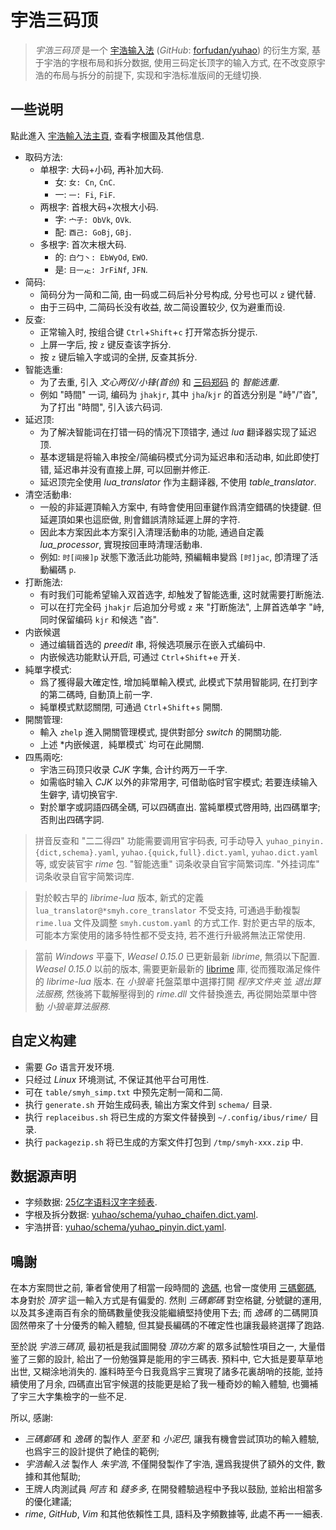 # 宇浩三码顶

> *宇浩三码顶* 是一个
    [宇浩输入法](https://zhuyuhao.com/yuhao/)
    (*GitHub*: [forfudan/yuhao](https://github.com/forfudan/yuhao/))
    的衍生方案,
    基于宇浩的字根布局和拆分数据, 使用三码定长顶字的输入方式,
    在不改变原宇浩的布局与拆分的前提下, 实现和宇浩标准版间的无缝切换.

## 一些说明

點此進入 [宇浩輸入法主頁](https://zhuyuhao.com/yuhao/), 查看字根圖及其他信息.

- 取码方法:
    - 单根字: 大码+小码, 再补加大码.
        - 女: `女: Cn`, `CnC`.
        - 一: `一: Fi`, `FiF`.
    - 两根字: 首根大码+次根大小码.
        - 字: `宀子: ObVk`, `OVk`.
        - 配: `酉己: GoBj`, `GBj`.
    - 多根字: 首次末根大码.
        - 的: `白勹丶: EbWyOd`, `EWO`.
        - 是: `日一龰: JrFiNf`, `JFN`.
- 简码:
    - 简码分为一简和二简, 由一码或二码后补分号构成, 分号也可以 `z` 键代替.
    - 由于三码中, 二简码长没有收益, 故二简设置较少, 仅为避重而设.
- 反查:
    - 正常输入时, 按组合键 `Ctrl`+`Shift`+`c` 打开常态拆分提示.
    - 上屏一字后, 按 `z` 键反查该字拆分.
    - 按 `z` 键后输入字或词的全拼, 反查其拆分.
- 智能选重:
    - 为了去重, 引入 *文心两仪/小锋(首创)* 和 [三码郑码](http://zhengma.plus) 的 *智能选重*.
    - 例如 "時間" 一词, 编码为 `jhakjr`, 其中 `jha`/`kjr` 的首选分别是 "峙"/"沓", 为了打出 "時間", 引入该六码词.
- 延迟顶:
    - 为了解决智能词在打错一码的情况下顶错字, 通过 *lua* 翻译器实现了延迟顶.
    - 基本逻辑是将输入串按全/简编码模式分词为延迟串和活动串, 如此即使打错, 延迟串并没有直接上屏, 可以回删并修正.
    - 延迟顶完全使用 *lua_translator* 作为主翻译器, 不使用 *table_translator*.
- 清空活動串:
    - 一般的非延遲頂輸入方案中, 有時會使用回車鍵作爲清空錯碼的快捷鍵. 但延遲頂如果也這麽做, 則會錯誤清除延遲上屏的字符.
    - 因此本方案因此本方案引入清理活動串的功能, 通過自定義 *lua_processor*, 實現按回車時清理活動串.
    - 例如: `时[间接]p` 狀態下激活此功能時, 預編輯串變爲 `[时]jac`, 卽清理了活動編碼 `p`.
- 打断施法:
    - 有时我们可能希望输入双首选字, 却触发了智能选重, 这时就需要打断施法.
    - 可以在打完全码 `jhakjr` 后追加分号或 `z` 来 "打断施法", 上屏首选单字 "峙, 同时保留编码 `kjr` 和候选 "沓".
- 内嵌候選
    - 通过编辑首选的 *preedit* 串, 将候选项展示在嵌入式编码中.
    - 内嵌候选功能默认开启, 可通过 `Ctrl`+`Shift`+`e` 开关.
- 純單字模式:
    - 爲了獲得最大確定性, 增加純單輸入模式, 此模式下禁用智能詞, 在打到字的第二碼時, 自動頂上前一字.
    - 純單模式默認關閉, 可通過 `Ctrl`+`Shift`+`s` 開關.
- 開關管理:
    - 輸入 `zhelp` 進入開關管理模式, 提供對部分 *switch* 的開關功能.
    - 上述 *内嵌候選`, `純單模式` 均可在此開關.
- 四馬兩吃:
    - 宇浩三码顶只收录 *CJK* 字集, 合计约两万一千字.
    - 如需临时输入 *CJK* 以外的非常用字, 可借助临时官宇模式; 若要连续输入生僻字, 请切换官宇.
    - 對於單字或詞語四碼全碼, 可以四碼直出. 當純單模式啓用時, 出四碼單字; 否則出四碼字詞.

> 拼音反查和 "二二得四" 功能需要调用官宇码表,
    可手动导入 `yuhao_pinyin.{dict,schema}.yaml`, `yuhao.{quick,full}.dict.yaml`, `yuhao.dict.yaml` 等, 或安装官宇 *rime* 包.
    "智能选重" 词条收录自官宇简繁词库.
    "外挂词库" 词条收录自官宇简繁词库.

> 對於較古早的 *librime-lua* 版本, 新式的定義 `lua_translator@*smyh.core_translator` 不受支持,
    可通過手動複製 `rime.lua` 文件及調整 `smyh.custom.yaml` 的方式工作.
    對於更古早的版本, 可能本方案使用的諸多特性都不受支持, 若不進行升級將無法正常使用.

> 當前 *Windows* 平臺下, *Weasel 0.15.0* 已更新最新 *librime*, 無須以下配置.
    *Weasel 0.15.0* 以前的版本, 需要更新最新的 [librime](https://github.com/rime/librime/releases) 庫,
    從而獲取滿足條件的 *librime-lua* 版本.
    在 *小狼毫* 托盤菜單中選擇打開 *程序文件夹* 並 *退出算法服務*,
    然後將下載解壓得到的 *rime.dll* 文件替換進去,
    再從開始菜單中啓動 *小狼毫算法服務*.

## 自定义构建

- 需要 *Go* 语言开发环境.
- 只经过 *Linux* 环境测试, 不保证其他平台可用性.
- 可在 `table/smyh_simp.txt` 中预先定制一简和二简.
- 执行 `generate.sh` 开始生成码表, 输出方案文件到 `schema/` 目录.
- 执行 `replaceibus.sh` 将已生成的方案文件替换到 `~/.config/ibus/rime/` 目录.
- 执行 `packagezip.sh` 将已生成的方案文件打包到 `/tmp/smyh-xxx.zip` 中.

## 数据源声明

- 字频数据: [25亿字语料汉字字频表](https://faculty.blcu.edu.cn/xinghb/zh_CN/article/167473/content/1437.htm).
- 字根及拆分数据: [yuhao/schema/yuhao_chaifen.dict.yaml](https://github.com/forFudan/yuhao/blob/main/schema/yuhao_chaifen.dict.yaml).
- 宇浩拼音: [yuhao/schema/yuhao_pinyin.dict.yaml](https://github.com/forFudan/yuhao/blob/main/schema/yuhao_pinyin.dict.yaml).

## 鳴謝

在本方案問世之前, 筆者曾使用了相當一段時間的 [逸碼](https://github.com/lost-melody/rime-yima/),
也曾一度使用 [三碼鄭碼](http://zhengma.plus/), 本身對於 *頂字* 這一輸入方式是有偏愛的.
然則 *三碼鄭碼* 對空格鍵, 分號鍵的運用, 以及其多達兩百有余的簡碼數量使我没能繼續堅持使用下去;
而 *逸碼* 的二碼開頂固然帶來了十分優秀的輸入體驗, 但其變長編碼的不確定性也讓我最終選擇了跑路.

至於説 *宇浩三碼頂*, 最初衹是我試圖開發 *頂功方案* 的眾多試驗性項目之一,
大量借鉴了三鄭的設計, 給出了一份勉强算是能用的宇三碼表.
預料中, 它大抵是要草草地出世, 又糊涂地消失的.
誰料時至今日我竟爲宇三實現了諸多花裏胡哨的技能, 並持續使用了月余,
四碼直出官宇候選的技能更是給了我一種奇妙的輸入體驗, 也彌補了宇三大字集檢字的一些不足.

所以, 感謝:

- *三碼鄭碼* 和 *逸碼* 的製作人 *至至* 和 *小泥巴*, 讓我有機會尝試頂功的輸入體驗, 也爲宇三的設計提供了絶佳的範例;
- *宇浩輸入法* 製作人 *朱宇浩*, 不僅開發製作了宇浩, 還爲我提供了額外的文件, 數據和其他幫助;
- 王牌人肉測試員 *阿吉* 和 *錢多多*, 在開發體驗過程中予我以鼓励, 並給出相當多的優化建議;
- *rime*, *GitHub*, *Vim* 和其他依賴性工具, 語料及字頻數據等, 此處不再一一細表.
